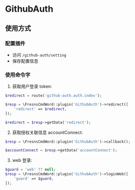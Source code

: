 # GithubAuth

## 使用方式

### 配置插件

- 访问 `/github-auth/setting`
- 保存配置信息

### 使用命令字

1. 获取用户登录 token:
```php
$redirect = route('github-auth.auth.index');

$resp = \FresnsCmdWord::plugin('GithubAuth')->redirect([
    'redirect' => $redirect,
]);

$redirect = $resp->getData('redirect');
```

2. 获取授权关联信息 accountConnect:
```php
$resp = \FresnsCmdWord::plugin('GithubAuth')->callback();

$accountConnect = $resp->getData('accountConnect');
```

3. web 登录:
```php
$guard = 'web' ?? null;
$resp = \FresnsCmdWord::plugin('GithubAuth')->loginWeb([
    'guard' => $guard,
]);
```
